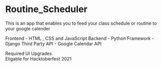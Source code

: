 # Routine_Scheduler
This is an app that enables you to feed your class schedule or routine to your google calender

Frontend - HTML , CSS and JavaScript
Backend - Python
Framework - Django
Third Party API - Google Calendar API

Required UI Upgrades<br/>
Eligable for Hacktoberfest 2021

